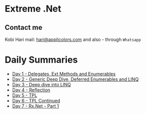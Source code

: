 # Extreme .Net
## Contact me
Kobi Hari
mail: hari@applicolors.com
and also - through `Whatsapp`

# Daily Summaries
* [Day 1 - Delegates, Ext Methods and Enumerables](https://github.com/kobi2294/Course-082020-Veronis-Extreme.Net/wiki/Day-1---Delegates-Ex-Methods-and-Enumerables)
* [Day 2 - Generic Deep Dive, Deferred Enumerables and LINQ](https://github.com/kobi2294/Course-082020-Varonis-Extreme.Net/wiki/Day-2-Generics-Deferred-enumerables-and-LINQ)
* [Day 3 - Deep dive into LINQ](https://github.com/kobi2294/Course-082020-Varonis-Extreme.Net/wiki/Day-3-LINQ-Deep-Dive)
* [Day 4 - Reflection](https://github.com/kobi2294/Course-082020-Varonis-Extreme.Net/wiki/Day-4-Reflection)
* [Day 5 - TPL](https://github.com/kobi2294/Course-082020-Varonis-Extreme.Net/wiki/Day-5-Introduction-to-TPL)
* [Day 6 - TPL Continued](https://github.com/kobi2294/Course-082020-Varonis-Extreme.Net/wiki/Day-6---TPL-Continued)
* [Day 7 - Rx.Net - Part 1](https://github.com/kobi2294/Course-082020-Varonis-Extreme.Net/wiki/Day-7---Rx.Net-part-1)
